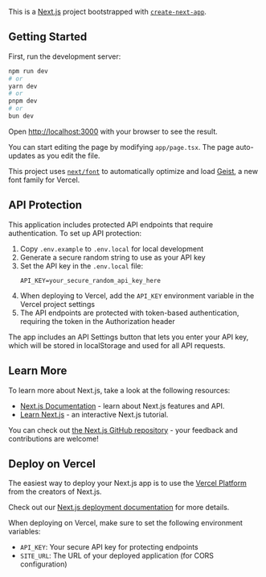 This is a [Next.js](https://nextjs.org) project bootstrapped with [`create-next-app`](https://nextjs.org/docs/app/api-reference/cli/create-next-app).

## Getting Started

First, run the development server:

```bash
npm run dev
# or
yarn dev
# or
pnpm dev
# or
bun dev
```

Open [http://localhost:3000](http://localhost:3000) with your browser to see the result.

You can start editing the page by modifying `app/page.tsx`. The page auto-updates as you edit the file.

This project uses [`next/font`](https://nextjs.org/docs/app/building-your-application/optimizing/fonts) to automatically optimize and load [Geist](https://vercel.com/font), a new font family for Vercel.

## API Protection

This application includes protected API endpoints that require authentication. To set up API protection:

1. Copy `.env.example` to `.env.local` for local development
2. Generate a secure random string to use as your API key
3. Set the API key in the `.env.local` file:
   ```
   API_KEY=your_secure_random_api_key_here
   ```
4. When deploying to Vercel, add the `API_KEY` environment variable in the Vercel project settings
5. The API endpoints are protected with token-based authentication, requiring the token in the Authorization header

The app includes an API Settings button that lets you enter your API key, which will be stored in localStorage and used for all API requests.

## Learn More

To learn more about Next.js, take a look at the following resources:

- [Next.js Documentation](https://nextjs.org/docs) - learn about Next.js features and API.
- [Learn Next.js](https://nextjs.org/learn) - an interactive Next.js tutorial.

You can check out [the Next.js GitHub repository](https://github.com/vercel/next.js) - your feedback and contributions are welcome!

## Deploy on Vercel

The easiest way to deploy your Next.js app is to use the [Vercel Platform](https://vercel.com/new?utm_medium=default-template&filter=next.js&utm_source=create-next-app&utm_campaign=create-next-app-readme) from the creators of Next.js.

Check out our [Next.js deployment documentation](https://nextjs.org/docs/app/building-your-application/deploying) for more details.

When deploying on Vercel, make sure to set the following environment variables:

- `API_KEY`: Your secure API key for protecting endpoints
- `SITE_URL`: The URL of your deployed application (for CORS configuration)
